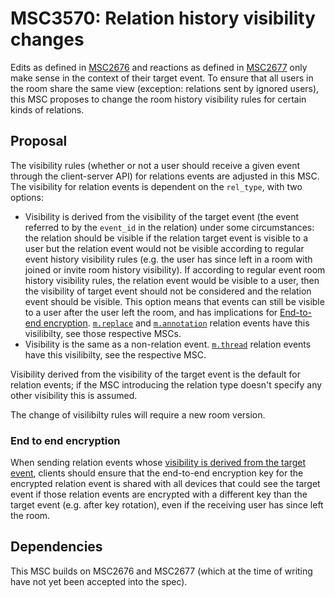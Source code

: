# MSC3570: Relation history visibility changes

Edits as defined in [MSC2676](https://github.com/matrix-org/matrix-doc/pull/2676) and reactions as defined in [MSC2677](https://github.com/matrix-org/matrix-doc/pull/2677) only make sense in the context of their target event. To ensure that all
users in the room share the same view (exception: relations sent by ignored users), this MSC proposes to change the
room history visibility rules for certain kinds of relations.

## Proposal

The visibility rules (whether or not a user should receive a given event through
the client-server API) for relations events are adjusted in this MSC.
The visibility for relation events is dependent on the `rel_type`, with two options:
 
  - Visibility is derived from the visibility of the target event (the event
    referred to by the `event_id` in the relation) under some circumstances:
    the relation should be visible if the relation target event is visible to
    a user but the relation event would not be visible according to regular
    event history visibility rules (e.g. the user has since left in a room with
    joined or invite room history visibility).
    If according to regular event room history visibility rules, the relation
    event would be visible to a user, then the visibility of target event
    should not be considered and the relation event should be visible.
    This option means that events can still be visible to a user after
    the user left the room, and has implications
    for [End-to-end encryption](#end-to-end-encryption).
    [`m.replace`](https://github.com/matrix-org/matrix-doc/pull/2676) and [`m.annotation`](https://github.com/matrix-org/matrix-doc/pull/2677) relation events have this visilibilty, see those respective MSCs.
  - Visibility is the same as a non-relation event.
    [`m.thread`](https://github.com/matrix-org/matrix-doc/pull/3440) relation events have this visilibilty, see the respective MSC.

Visibility derived from the visibility of the target event is the default for relation events;
if the MSC introducing the relation type doesn't specify any other visibility this is assumed.

The change of visilibilty rules will require a new room version.

### End to end encryption

When sending relation events whose [visibility is derived from the target event](#relation-visibility),
clients should ensure that the end-to-end encryption key for the encrypted
relation event is shared with all devices that could see the target event
if those relation events are encrypted with a different key than
the target event (e.g. after key rotation), even if the receiving user has
since left the room.

## Dependencies

This MSC builds on MSC2676 and MSC2677 (which at the time of writing have not yet been accepted
into the spec).
